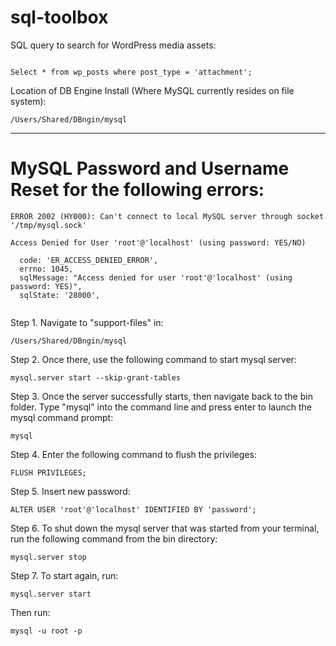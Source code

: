 # sql-toolbox

SQL query to search for WordPress media assets:

```

Select * from wp_posts where post_type = 'attachment';

```

Location of DB Engine Install (Where MySQL currently resides on file system):

```
/Users/Shared/DBngin/mysql

```
<hr>

# MySQL Password and Username Reset for the following errors:

```
ERROR 2002 (HY000): Can't connect to local MySQL server through socket '/tmp/mysql.sock' 

```

```
Access Denied for User 'root'@'localhost' (using password: YES/NO)

```

```
  code: 'ER_ACCESS_DENIED_ERROR',
  errno: 1045,
  sqlMessage: "Access denied for user 'root'@'localhost' (using password: YES)",
  sqlState: '28000',
  
```

Step 1. Navigate to "support-files" in:

```
/Users/Shared/DBngin/mysql

```

Step 2. Once there, use the following command to start mysql server:

```
mysql.server start --skip-grant-tables

```

Step 3. Once the server successfully starts, then navigate back to the bin folder. Type "mysql" into the command line and press enter to launch the mysql command prompt:

```
mysql

```

Step 4. Enter the following command to flush the privileges:

```
FLUSH PRIVILEGES;

```

Step 5. Insert new password:

```
ALTER USER 'root'@'localhost' IDENTIFIED BY 'password';

```

Step 6. To shut down the mysql server that was started from your terminal, run the following command from the bin directory:

```
mysql.server stop

```

Step 7. To start again, run:

```
mysql.server start

```

Then run:

```
mysql -u root -p

```
